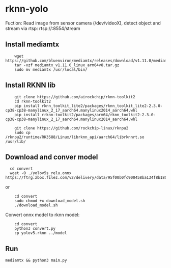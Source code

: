 # rknn-yolo

Fuction: Read image from sensor camera (/dev/videoX), detect object and stream via rtsp: rtsp://<ip-device>:8554/stream

## Install mediamtx
```
    wget https://github.com/bluenviron/mediamtx/releases/download/v1.11.0/mediamtx_v1.11.0_linux_arm64v8.tar.gz
    tar -xzf mediamtx_v1.11.0_linux_arm64v8.tar.gz
    sudo mv mediamtx /usr/local/bin/
```

## Install RKNN lib
```
    git clone https://github.com/airockchip/rknn-toolkit2
    cd rknn-toolkit2
    pip install rknn_toolkit_lite2/packages/rknn_toolkit_lite2-2.3.0-cp38-cp38-manylinux_2_17_aarch64.manylinux2014_aarch64.whl
    pip install rrknn-toolkit2/packages/arm64/rknn_toolkit2-2.3.0-cp38-cp38-manylinux_2_17_aarch64.manylinux2014_aarch64.whl

    git clone https://github.com/rockchip-linux/rknpu2
    sudo cp /rknpu2/runtime/RK3588/Linux/librknn_api/aarch64/librknnrt.so /usr/lib/
```


## Download and conver model
```
  cd convert
  wget -O ./yolov5s_relu.onnx https://ftrg.zbox.filez.com/v2/delivery/data/95f00b0fc900458ba134f8b180b3f7a1/examples/yolov5/yolov5s_relu.onnx
```
or 
```
    cd convert
    sudo chmod +x download_model.sh
    ./download_model.sh
```

Convert onnx model to rknn model:
```
    cd convert
    python3 convert.py
    cp yolov5.rknn ../model
```
## Run 
```
mediamtx && python3 main.py
```
